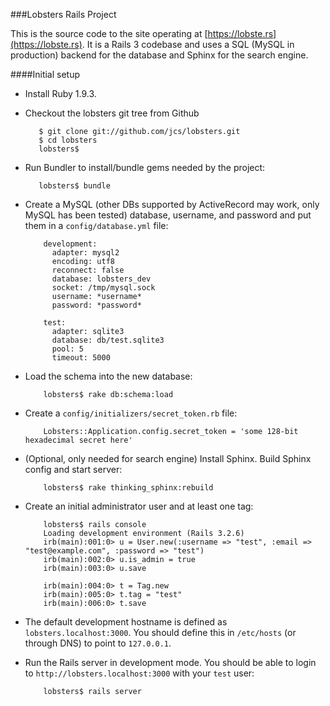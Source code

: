 ###Lobsters Rails Project

This is the source code to the site operating at [https://lobste.rs](https://lobste.rs).  It is a Rails 3 codebase and uses a SQL (MySQL in production) backend for the database and Sphinx for the search engine.

####Initial setup

- Install Ruby 1.9.3.

- Checkout the lobsters git tree from Github

         $ git clone git://github.com/jcs/lobsters.git
         $ cd lobsters
         lobsters$ 

- Run Bundler to install/bundle gems needed by the project:

         lobsters$ bundle

- Create a MySQL (other DBs supported by ActiveRecord may work, only MySQL has been tested) database, username, and password and put them in a `config/database.yml` file:

          development:
            adapter: mysql2
            encoding: utf8
            reconnect: false
            database: lobsters_dev
            socket: /tmp/mysql.sock
            username: *username*
            password: *password*
            
          test:
            adapter: sqlite3
            database: db/test.sqlite3
            pool: 5
            timeout: 5000

- Load the schema into the new database:

          lobsters$ rake db:schema:load

- Create a `config/initializers/secret_token.rb` file:

          Lobsters::Application.config.secret_token = 'some 128-bit hexadecimal secret here'

- (Optional, only needed for search engine) Install Sphinx.  Build Sphinx config and start server:

          lobsters$ rake thinking_sphinx:rebuild

- Create an initial administrator user and at least one tag:

          lobsters$ rails console
          Loading development environment (Rails 3.2.6)
          irb(main):001:0> u = User.new(:username => "test", :email => "test@example.com", :password => "test")
          irb(main):002:0> u.is_admin = true
          irb(main):003:0> u.save

          irb(main):004:0> t = Tag.new
          irb(main):005:0> t.tag = "test"
          irb(main):006:0> t.save

- The default development hostname is defined as `lobsters.localhost:3000`.  You should define this in `/etc/hosts` (or through DNS) to point to `127.0.0.1`.

- Run the Rails server in development mode.  You should be able to login to `http://lobsters.localhost:3000` with your `test` user:

          lobsters$ rails server
